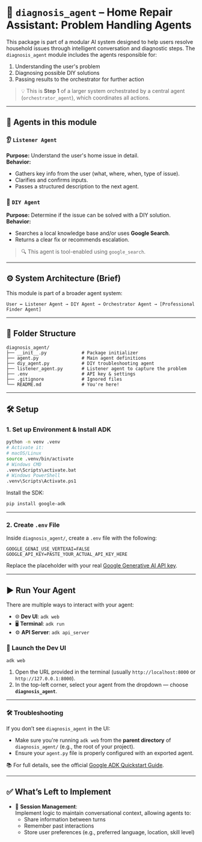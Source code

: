 # 🧩 `diagnosis_agent` – Home Repair Assistant: Problem Handling Agents

This package is part of a modular AI system designed to help users resolve household issues through intelligent conversation and diagnostic steps. The `diagnosis_agent` module includes the agents responsible for:

1. Understanding the user's problem  
2. Diagnosing possible DIY solutions  
3. Passing results to the orchestrator for further action

> 💡 This is **Step 1** of a larger system orchestrated by a central agent (`orchestrator_agent`), which coordinates all actions.

---

## 🔹 Agents in this module

### 👂 `Listener Agent`
**Purpose:** Understand the user's home issue in detail.  
**Behavior:**
- Gathers key info from the user (what, where, when, type of issue).
- Clarifies and confirms inputs.
- Passes a structured description to the next agent.

### 🔧 `DIY Agent`
**Purpose:** Determine if the issue can be solved with a DIY solution.  
**Behavior:**
- Searches a local knowledge base and/or uses **Google Search**.
- Returns a clear fix or recommends escalation.
> 🔍 This agent is tool-enabled using `google_search`.

---

## ⚙️ System Architecture (Brief)

This module is part of a broader agent system:

```
User ↔ Listener Agent → DIY Agent → Orchestrator Agent → [Professional Finder Agent]
```

---

## 📁 Folder Structure

```
diagnosis_agent/
├── __init__.py             # Package initializer
├── agent.py                # Main agent definitions
├── diy_agent.py            # DIY troubleshooting agent
├── listener_agent.py       # Listener agent to capture the problem
├── .env                    # API key & settings
├── .gitignore              # Ignored files
└── README.md               # You're here!
```

---

## 🛠️ Setup

### 1. Set up Environment & Install ADK

```bash
python -m venv .venv
# Activate it:
# macOS/Linux
source .venv/bin/activate
# Windows CMD
.venv\Scripts\activate.bat
# Windows PowerShell
.venv\Scripts\Activate.ps1
```

Install the SDK:

```bash
pip install google-adk
```

---

### 2. Create `.env` File

Inside `diagnosis_agent/`, create a `.env` file with the following:

```env
GOOGLE_GENAI_USE_VERTEXAI=FALSE
GOOGLE_API_KEY=PASTE_YOUR_ACTUAL_API_KEY_HERE
```

Replace the placeholder with your real [Google Generative AI API key](https://makersuite.google.com/app/apikey).

---

## ▶️ Run Your Agent

There are multiple ways to interact with your agent:

- 🌐 **Dev UI**: `adk web`  
- 🖥️ **Terminal**: `adk run`  
- ⚙️ **API Server**: `adk api_server`  

### 🚀 Launch the Dev UI

```bash
adk web
```

1. Open the URL provided in the terminal (usually `http://localhost:8000` or `http://127.0.0.1:8000`).
2. In the top-left corner, select your agent from the dropdown — choose **`diagnosis_agent`**.

---

### 🛠️ Troubleshooting

If you don’t see `diagnosis_agent` in the UI:

- Make sure you're running `adk web` from the **parent directory** of `diagnosis_agent/` (e.g., the root of your project).
- Ensure your `agent.py` file is properly configured with an exported agent.

📚 For full details, see the official [Google ADK Quickstart Guide](https://google.github.io/adk-docs/get-started/quickstart/#run-your-agent).

---

## ✅ What’s Left to Implement

- 🧠 **Session Management**:  
  Implement logic to maintain conversational context, allowing agents to:
  - Share information between turns
  - Remember past interactions
  - Store user preferences (e.g., preferred language, location, skill level)
